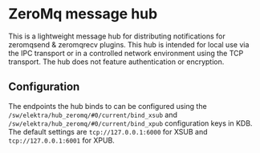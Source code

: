# ZeroMq message hub

This is a lightweight message hub for distributing notifications for zeromqsend & zeromqrecv plugins.
This hub is intended for local use via the IPC transport or in a controlled network environment using the TCP transport.
The hub does not feature authentication or encryption.

## Configuration

The endpoints the hub binds to can be configured using the `/sw/elektra/hub_zeromq/#0/current/bind_xsub` and `/sw/elektra/hub_zeromq/#0/current/bind_xpub` configuration keys in KDB.
The default settings are `tcp://127.0.0.1:6000` for XSUB and `tcp://127.0.0.1:6001` for XPUB.
